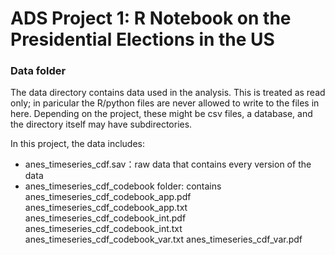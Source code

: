 # ADS Project 1:  R Notebook on the Presidential Elections in the US

### Data folder

The data directory contains data used in the analysis. This is treated as read only; in paricular the R/python files are never allowed to write to the files in here. Depending on the project, these might be csv files, a database, and the directory itself may have subdirectories.

In this project, the data includes:

  + anes_timeseries_cdf.sav：raw data that contains every version of the data
  + anes_timeseries_cdf_codebook folder: contains anes_timeseries_cdf_codebook_app.pdf
                                                  anes_timeseries_cdf_codebook_app.txt
                                                  anes_timeseries_cdf_codebook_int.pdf
                                                  anes_timeseries_cdf_codebook_int.txt
                                                  anes_timeseries_cdf_codebook_var.txt
                                                  anes_timeseries_cdf_var.pdf
